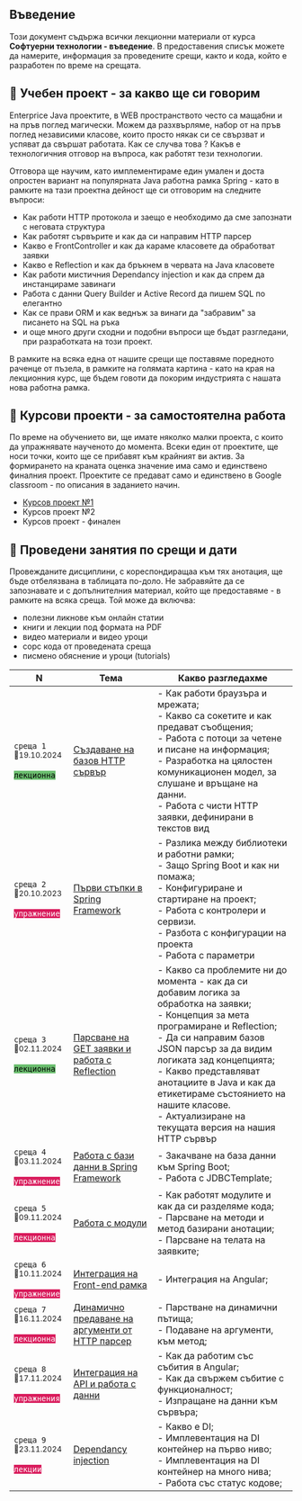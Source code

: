 ## Въведение
Този документ съдържа всички лекционни материали от курса **Софтуерни технологии - въведение**. В предоставения списък можете да намерите, информация за проведените срещи, както и кода, който е разработен по време на срещата.

## 🚀 Учебен проект - за какво ще си говорим
Enterprice Java проектите, в WEB пространството често са мащабни и на пръв поглед магически. Можем да разхвърляме, набор от на пръв поглед независими класове, които просто някак си се свързват и успяват да свършат работата. Как се случва това ? Какъв е технологичния отговор на въпроса, как работят тези технологии. 

Отговора ще научим, като имплементираме един умален и доста опростен вариант на популярната Java работна рамка Spring - като в рамките на тази проектна дейност ще си отговорим на следните въпроси:
- Как работи HTTP протокола и заещо е необходимо да сме запознати с неговата структура
- Как работят сървърите и как да си направим HTTP парсер
- Какво е FrontController и как да караме класовете да обработват заявки
- Какво е Reflection и как да бръкнем в червата на Java класовете
- Как работи мистичния Dependancy injection и как да спрем да инстанцираме завинаги
- Работа с данни Query Builder и Active Record да пишем SQL по елегантно
- Как се прави ORM и как веднъж за винаги да "забравим" за писането на SQL на ръка
- и още много други сходни и подобни въпроси ще бъдат разгледани, при разработката на този проект. 

В рамките на всяка една от нашите срещи ще поставяме поредното раченце от пъзела, в рамките на голямата картина - като на края на лекционния курс, ще бъдем говоти да покорим индустрията с нашата нова работна рамка. 

## 🚀 Курсови проекти - за самостоятелна работа

По време на обучението ви, ще имате няколко малки проекта, с които да упражнявате наученото до момента. Всеки един от проектите, ще носи точки, които ще се прибавят към крайният ви актив. За формирането на краната оценка значение има само и единствено финалния проект. Проектите се предават само и единствено в Google classroom - по описания в заданието начин.
- [Курсов проект №1](./@projects/p1/)
- Курсов проект №2
- Курсов проект - финален



## 📅 Проведени занятия по срещи и дати

Провежданите дисциплини, с кореспондиращаа към тях анотация, ще бъде отбелязвана в таблицата по-доло. Не забравяйте да се запознавате и с допълнителния материал, който ще предоставяме - в рамките на всяка среща. Той може да включва:
- полезни ликнове към онлайн статии
- книги и лекции под формата на PDF
- видео материали и видео уроци
- сорс кода от проведената среща 
- писмено обяснение и уроци (tutorials)

<table>
    <thead>
        <tr>
            <th width="120">N</th>
            <th width="280px">Тема</th>
            <th width="610px">Какво разгледахме</th>
        </tr>
    </thead>
    <tbody>
        <tr>
            <td>
                <code>среща 1</code>
                <br>
                <sub>📅19.10.2024</sub>
                <br><br>
                <code style="background:#6bbe6f; color: #000">лекционна</code>
            </td>
            <td>
                <a href="./meet-01/README.md">
                    Създаване на базов HTTP сървър
                </a>
            </td>
            <td>
            - Как работи браузъра и мрежата; <br>
            - Какво са сокетите и как предават съобщения; <br>
            - Работа с потоци за четене и писане на информация; <br>
            - Разработка на цялостен комуникационен модел, за слушане и връщане на данни. <br>
            - Работа с чисти HTTP заявки, дефинирани в текстов вид
            </td>
        </tr>
        <tr>
            <td>
                <code>среща 2</code>
                <br>
                <sub>📅20.10.2023</sub>
                <br><br>
                <code style="background:#d91b5c; color: #fff">упражнение</code>                
            </td>
            <td>
                <a href="./meet-02/README.md">
                    Първи стъпки в Spring Framework
                </a>            
            </td>
            <td>
            - Разлика между библиотеки и работни рамки;  <br>
            - Защо Spring Boot и как ни помажа;  <br>
            - Конфигуриране и стартиране на проект;  <br>
            - Работа с контролери и сервизи.  <br>
            - Разбота с конфигурации на проекта <br>
            - Работа с параметри
            </td>
        </tr>
        <tr>
            <td>
                <code>среща 3</code>
                <br>
                <sub>📅02.11.2024</sub>
                <br><br>
                <code style="background:#6bbe6f; color: #000">лекционна</code>                
            </td>
            <td>
                <a href="./meet-03/README.md">
                    Парсване на GET заявки и работа с Reflection
                </a>            
            </td>
            <td>
            - Какво са проблемите ни до момента - как да си добавим логика за обработка на заявки;  <br>
            - Концепция за мета програмиране и Reflection;  <br>
            - Да си направим базов JSON парсър за да видим логиката зад концепцията;  <br>
            - Какво представляват анотациите в Java и как да етикетираме състоянието на нашите класове.  <br>
            - Актуализиране на текущата версия на нашия HTTP сървър
            </td>
        </tr>
        <tr>
            <td>
                <code>среща 4</code>
                <br>
                <sub>📅03.11.2024</sub>
                <br><br>
                <code style="background:#d91b5c; color: #fff">упражнение</code>
            </td>
            <td>
                <a href="./meet-04/README.md">
                    Работа с бази данни в Spring Framework
                </a>            
            </td>
            <td>
            - Закачване на база данни към Spring Boot;  <br>
            - Работа с JDBCTemplate;  <br>
            </td>
        </tr>
        <tr>
            <td>
                <code>среща 5</code>
                <br>
                <sub>📅09.11.2024</sub>
                <br><br>
                <code style="background:#d91b5c; color: #fff">лекционна</code>
            </td>
            <td>
                <a href="./meet-05/README.md">
                    Работа с модули 
                </a>            
            </td>
            <td>
              - Как работят модулите и как да си разделяме кода;  <br>
              - Парсване на методи и метод базирани анотации;  <br>
              - Парсване на телата на заявките;  <br>
            </td>
        </tr>      
        <tr>
            <td>
                <code>среща 6</code>
                <br>
                <sub>📅10.11.2024</sub>
                <br><br>
                <code style="background:#d91b5c; color: #fff">упражнение</code>
            </td>
            <td>
                <a href="./meet-06/README.md">
                    Интеграция на Front-end рамка 
                </a>            
            </td>
            <td>
              - Интеграция на Angular;  <br>
            </td>
        </tr>
        <tr>
            <td>
                <code>среща 7</code>
                <br>
                <sub>📅16.11.2024</sub>
                <br><br>
                <code style="background:#d91b5c; color: #fff">лекционна</code>
            </td>
            <td>
                <a href="./meet-07/README.md">
                    Динамично предаване на аргументи от HTTP парсер 
                </a>            
            </td>
            <td>
              - Парстване на динамични пътища;  <br>
              - Подаване на аргументи, към метод;  <br>
            </td>
        </tr>    
        <tr>
            <td>
                <code>среща 8</code>
                <br>
                <sub>📅17.11.2024</sub>
                <br><br>
                <code style="background:#d91b5c; color: #fff">упражнения</code>
            </td>
            <td>
                <a href="./meet-08/README.md">
                    Интеграция на API и работа с данни
                </a>            
            </td>
            <td>
              - Как да работим със събития в Angular; <br>
              - Как да свържем събитие с функционалност; <br>
              - Изпращане на данни към сървъра;
            </td>
        </tr>
        <tr>
            <td>
                <code>среща 9</code>
                <br>
                <sub>📅23.11.2024</sub>
                <br><br>
                <code style="background:#d91b5c; color: #fff">лекции</code>
            </td>
            <td>
                <a href="./meet-09/README.md">
                    Dependancy injection
                </a>            
            </td>
            <td>
              - Какво е DI; <br>
              - Имплевентация на DI контейнер на първо ниво; <br>
              - Имплевентация на DI контейнер на много нива; <br>
              - Работа със статус кодове; <br>
            </td>
        </tr>                 
    <tbody>
</table>
